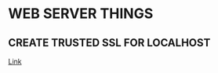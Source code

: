 # WEB SERVER THINGS

## CREATE TRUSTED SSL FOR LOCALHOST
[Link](https://deliciousbrains.com/ssl-certificate-authority-for-local-https-development/)
